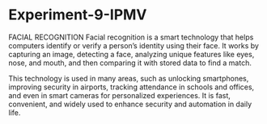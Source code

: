 # Experiment-9-IPMV
FACIAL RECOGNITION
Facial recognition is a smart technology that helps computers identify or verify a person’s identity using their face. It works by capturing an image, detecting a face, analyzing unique features like eyes, nose, and mouth, and then comparing it with stored data to find a match.

This technology is used in many areas, such as unlocking smartphones, improving security in airports, tracking attendance in schools and offices, and even in smart cameras for personalized experiences. It is fast, convenient, and widely used to enhance security and automation in daily life.
